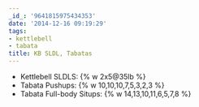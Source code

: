 ```yaml
---
_id_: '9641815975434353'
date: '2014-12-16 09:19:29'
tags:
- kettlebell
- tabata
title: KB SLDL, Tabatas
---
```


- Kettlebell SLDLS: {% w 2x5@35lb %}
- Tabata Pushups: {% w 10,10,10,7,5,3,2,3 %}
- Tabata Full-body Situps: {% w 14,13,10,11,6,5,7,8 %}
